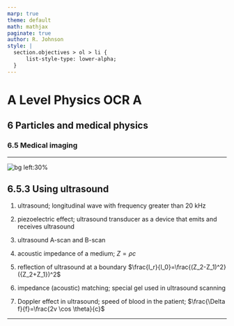 ```yaml
---
marp: true
theme: default
math: mathjax
paginate: true
author: R. Johnson
style: |
  section.objectives > ol > li {
      list-style-type: lower-alpha;
  }
---
```


# A Level Physics OCR A

## 6 Particles and medical physics

### 6.5 Medical imaging

---

<!-- _class: objectives -->

![bg left:30%](https://images.unsplash.com/photo-1492962827063-e5ea0d8c01f5?ixlib=rb-4.0.3&ixid=MnwxMjA3fDB8MHxwaG90by1wYWdlfHx8fGVufDB8fHx8&auto=format&fit=crop&w=2121&q=80)

## 6.5.3 Using ultrasound

1. ultrasound; longitudinal wave with frequency greater than 20 kHz

2. piezoelectric effect; ultrasound transducer as a device that emits and receives ultrasound

3. ultrasound A-scan and B-scan

4. acoustic impedance of a medium; $Z=\rho c$

5. reflection of ultrasound at a boundary $\frac{I_r}{I_0}=\frac{(Z_2-Z_1)^2}({Z_2+Z_1})^2$

6. impedance (acoustic) matching; special gel used in ultrasound scanning

7. Doppler effect in ultrasound; speed of blood in the patient; $\frac{\Delta f}{f}=\frac{2v \cos \theta}{c}$

---
